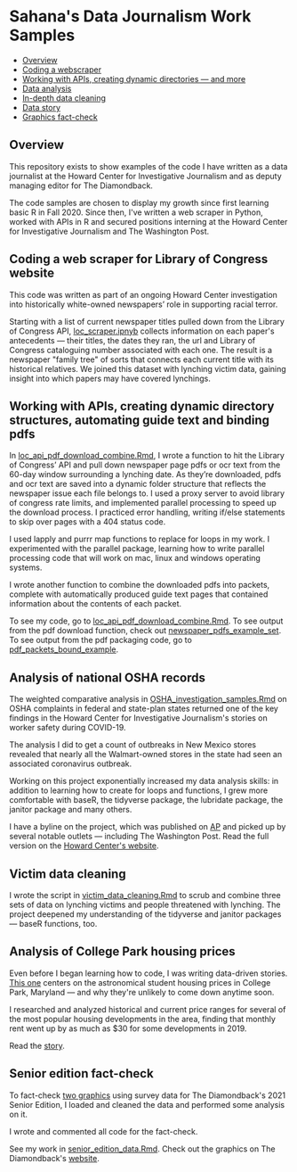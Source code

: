 # Sahana's Data Journalism Work Samples

* [Overview](https://github.com/sahanasjay/data_journalism_portfolio#overview)
* [Coding a webscraper](https://github.com/sahanasjay/data_journalism_portfolio#coding-a-web-scraper-for-library-of-congress-website)
* [Working with APIs, creating dynamic directories — and more](https://github.com/sahanasjay/data_journalism_portfolio#working-with-apis-creating-dynamic-directory-structures-automating-guide-text-and-binding-pdfs)
* [Data analysis](https://github.com/sahanasjay/data_journalism_portfolio#analysis-of-national-osha-records) 
* [In-depth data cleaning](https://github.com/sahanasjay/data_journalism_portfolio#victim-data-cleaning)
* [Data story](https://github.com/sahanasjay/data_journalism_portfolio#analysis-of-college-park-housing-prices)
* [Graphics fact-check](https://github.com/sahanasjay/data_journalism_portfolio#senior-edition-fact-check)

## Overview

This repository exists to show examples of the code I have written as a data journalist at the Howard Center for Investigative Journalism and as deputy managing editor for The Diamondback.

The code samples are chosen to display my growth since first learning basic R in Fall 2020. Since then, I've written a web scraper in Python, worked with APIs in R and secured positions interning at the Howard Center for Investigative Journalism and The Washington Post.   

## Coding a web scraper for Library of Congress website

This code was written as part of an ongoing Howard Center investigation into historically white-owned newspapers’ role in supporting racial terror.

Starting with a list of current newspaper titles pulled down from the Library of Congress API, [loc_scraper.ipnyb](https://github.com/sahanasjay/data_journalism_portfolio/blob/main/loc_webscraper/loc_scraper.ipynb) collects information on each paper's antecedents — their titles, the dates they ran, the url and Library of Congress cataloguing number associated with each one. The result is a newspaper "family tree" of sorts that connects each current title with its historical relatives.  We joined this dataset with lynching victim data, gaining insight into which papers may have covered lynchings.

## Working with APIs, creating dynamic directory structures, automating guide text and binding pdfs

In [loc_api_pdf_download_combine.Rmd](https://github.com/sahanasjay/data_journalism_portfolio/blob/main/loc_api_pdf_download_combine/loc_pdf_download_and_package.Rmd), I wrote a function to hit the Library of Congress’ API and pull down newspaper page pdfs or ocr text from the 60-day window surrounding a lynching date. As they’re downloaded, pdfs and ocr text are saved into a dynamic folder structure that reflects the newspaper issue each file belongs to. I used a proxy server to avoid library of congress rate limits, and implemented parallel processing to speed up the download process. I practiced error handling, writing if/else statements to skip over pages with a 404 status code.

I used lapply and purrr map functions to replace for loops in my work. I experimented with the parallel package, learning how to write parallel processing code that will work on mac, linux and windows operating systems.   

I wrote another function to combine the downloaded pdfs into packets, complete with automatically produced guide text pages that contained information about the contents of each packet.  

To see my code, go to [loc_api_pdf_download_combine.Rmd](https://github.com/sahanasjay/data_journalism_portfolio/blob/main/loc_api_pdf_download_combine/loc_pdf_download_and_package.Rmd). To see output from the pdf download function, check out [newspaper_pdfs_example_set](https://github.com/sahanasjay/data_journalism_portfolio/tree/main/loc_api_pdf_download_combine/newspaper_pdfs_example_set). To see output from the pdf packaging code, go to [pdf_packets_bound_example](https://github.com/sahanasjay/data_journalism_portfolio/tree/main/loc_api_pdf_download_combine/pdf_packets_bound_example).

## Analysis of national OSHA records

The weighted comparative analysis in [OSHA_investigation_samples.Rmd](https://github.com/sahanasjay/data_journalism_portfolio/blob/main/howard_center_OSHA_investigation_examples/OSHA_investigation_samples.Rmd) on OSHA complaints in federal and state-plan states returned one of the key findings in the Howard Center for Investigative Journalism's stories on worker safety during COVID-19.

The analysis I did to get a count of outbreaks in New Mexico stores revealed that nearly all the Walmart-owned stores in the state had seen an associated coronavirus outbreak.

Working on this project  exponentially increased my data analysis skills: in addition to learning how to create for loops and functions, I grew more comfortable with baseR, the tidyverse package, the lubridate package, the janitor package and many others.

I have a byline on the project, which was published on [AP](https://apnews.com/article/coronavirus-pandemic-health-business-caf5e31d883a18deae6cd367a5ee8978) and picked up by several notable outlets — including The Washington Post. Read the full version on the [Howard Center's website](https://cnsmaryland.org/2021/05/12/as-walmart-sales-soared-workers-got-scant-covid-19-protection-from-osha/).

## Victim data cleaning

I wrote the script in [victim_data_cleaning.Rmd](https://github.com/sahanasjay/data_journalism_portfolio/blob/main/victim_data_cleaning/victims_newspaper_lineage%20copy.Rmd) to scrub and combine three sets of data on lynching victims and people threatened with lynching. The project deepened my understanding of the tidyverse and janitor packages — baseR functions, too.


## Analysis of College Park housing prices  

Even before I began learning how to code, I was writing data-driven stories. [This one](https://dbknews.com/2019/12/29/umd-college-park-student-housing-rent-prices-expensive-vacancy-commons-varsity-view/) centers on the astronomical student housing prices in College Park, Maryland — and why they're unlikely to come down anytime soon.

I researched and analyzed historical and current price ranges for several of the most popular housing developments in the area, finding that monthly rent went up by as much as $30 for some developments in 2019.

Read the [story](https://dbknews.com/2019/12/29/umd-college-park-student-housing-rent-prices-expensive-vacancy-commons-varsity-view/).


## Senior edition fact-check

To fact-check [two graphics](https://dbknews.com/2021/04/27/senior-edition-looking-back-survey/) using survey data for The Diamondback's 2021 Senior Edition, I loaded and cleaned the data and performed some analysis on it.

I wrote and commented all code for the fact-check.

See my work in [senior_edition_data.Rmd](https://github.com/sahanasjay/data_journalism_portfolio/blob/main/senior_edition_data_fact_check/senior_edition_data.Rmd). Check out the graphics on The Diamondback's [website](https://dbknews.com/2021/04/27/senior-edition-looking-back-survey/).
